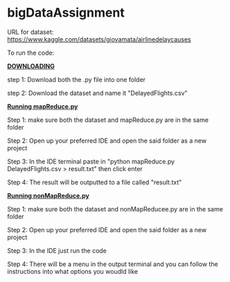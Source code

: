 # bigDataAssignment
URL for dataset: https://www.kaggle.com/datasets/giovamata/airlinedelaycauses

To run the code:

**<ins>DOWNLOADING</ins>**

step 1: Download both the .py file into one folder

step 2: Download the dataset and name it "DelayedFlights.csv"


**<ins>Running mapReduce.py</ins>**

Step 1: make sure both the dataset and mapReduce.py are in the same folder

Step 2: Open up your preferred IDE and open the said folder as a new project

Step 3: In the IDE terminal paste in "python mapReduce.py DelayedFlights.csv > result.txt" then click enter

Step 4: The result will be outputted to a file called "result.txt"


**<ins>Running nonMapReduce.py</ins>**

Step 1: make sure both the dataset and nonMapReducee.py are in the same folder

Step 2: Open up your preferred IDE and open the said folder as a new project

Step 3: In the IDE just run the code

Step 4: There will be a menu in the output terminal and you can follow the instructions into what options you woudld like

